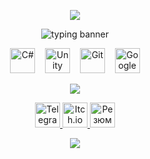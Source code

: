 <p align="center">
  <img src="https://capsule-render.vercel.app/api?type=waving&color=7f53ac&height=100&section=header"/>
</p>

<p align="center">
  <img src="https://readme-typing-svg.herokuapp.com?font=Raleway&duration=2000&pause=1000&color=B18FFF&center=true&vCenter=true&width=600&lines=🎮+Game+Developer+and+Designer+🎮;🧩+Минимум+слов+—+максимум+игр+🧩" alt="typing banner" />
</p>

<p align="center">
  <img src="https://cdn.jsdelivr.net/gh/devicons/devicon/icons/csharp/csharp-original.svg" height="40" title="C#" />
  &nbsp;&nbsp;
  <img src="https://cdn.jsdelivr.net/gh/devicons/devicon/icons/unity/unity-original.svg" height="40" title="Unity" />
  &nbsp;&nbsp;
  <img src="https://cdn.jsdelivr.net/gh/devicons/devicon/icons/git/git-original.svg" height="40" title="Git" />
  &nbsp;&nbsp;
  <img src="https://cdn.jsdelivr.net/gh/homarr-labs/dashboard-icons/svg/google-docs.svg" height="40" title="Google Docs" />
</p>

<p align="center">
  <img src="https://capsule-render.vercel.app/api?type=soft&height=7&color=7f53ac&section=header"/>
</p>

<p align="center">
  <a href="https://t.me/matrix_has_you_neo" target="_blank" title="Telegram">
    <img src="https://img.icons8.com/?size=100&id=63306&format=png" height="40" alt="Telegram"/>
  </a>
  <a href="https://battlecrow.itch.io/" target="_blank" title="Itch.io">
    <img src="https://img.icons8.com/?size=100&id=b9_NzGK1H_Pe&format=png&color=FA5252" height="40" alt="Itch.io"/>
  </a>
  <a href="https://battlecrow-dev.github.io/" target="_blank" title="Резюме">
    <img src="https://img.icons8.com/?size=100&id=23883&format=png" height="40" alt="Резюме"/>
  </a>
</p>

<p align="center">
  <img src="https://capsule-render.vercel.app/api?type=waving&color=7f53ac&height=150&section=footer"/>
</p>
